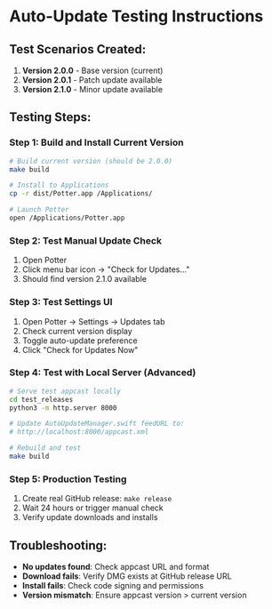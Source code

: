 
# Auto-Update Testing Instructions

## Test Scenarios Created:

1. **Version 2.0.0** - Base version (current)
2. **Version 2.0.1** - Patch update available  
3. **Version 2.1.0** - Minor update available

## Testing Steps:

### Step 1: Build and Install Current Version
```bash
# Build current version (should be 2.0.0)
make build

# Install to Applications
cp -r dist/Potter.app /Applications/

# Launch Potter
open /Applications/Potter.app
```

### Step 2: Test Manual Update Check
1. Open Potter
2. Click menu bar icon → "Check for Updates..."
3. Should find version 2.1.0 available

### Step 3: Test Settings UI
1. Open Potter → Settings → Updates tab
2. Check current version display
3. Toggle auto-update preference
4. Click "Check for Updates Now"

### Step 4: Test with Local Server (Advanced)
```bash
# Serve test appcast locally
cd test_releases
python3 -m http.server 8000

# Update AutoUpdateManager.swift feedURL to:
# http://localhost:8000/appcast.xml

# Rebuild and test
make build
```

### Step 5: Production Testing
1. Create real GitHub release: `make release`
2. Wait 24 hours or trigger manual check
3. Verify update downloads and installs

## Troubleshooting:

- **No updates found**: Check appcast URL and format
- **Download fails**: Verify DMG exists at GitHub release URL  
- **Install fails**: Check code signing and permissions
- **Version mismatch**: Ensure appcast version > current version

